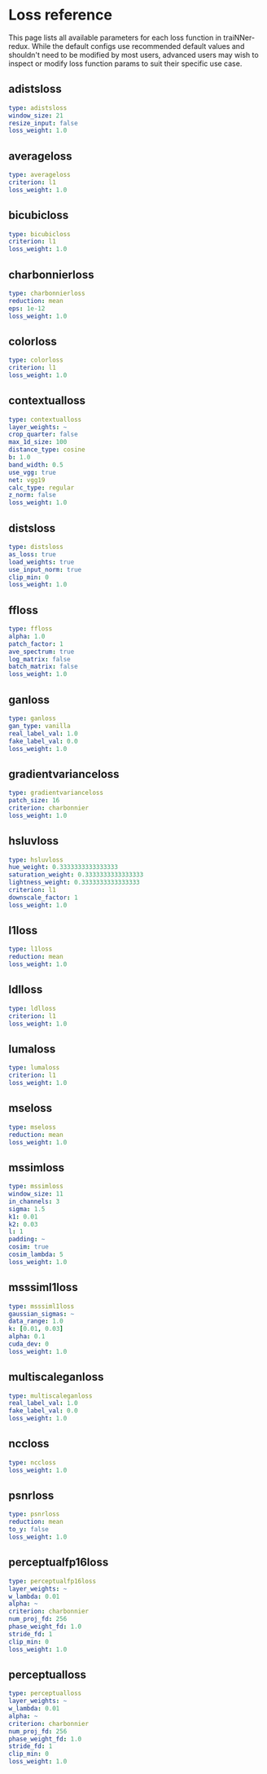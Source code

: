 # Loss reference
This page lists all available parameters for each loss function in traiNNer-redux. While the default configs use recommended default values and shouldn't need to be modified by most users, advanced users may wish to inspect or modify loss function params to suit their specific use case.
## adistsloss


```yaml
type: adistsloss
window_size: 21
resize_input: false
loss_weight: 1.0
```
## averageloss


```yaml
type: averageloss
criterion: l1
loss_weight: 1.0
```
## bicubicloss


```yaml
type: bicubicloss
criterion: l1
loss_weight: 1.0
```
## charbonnierloss


```yaml
type: charbonnierloss
reduction: mean
eps: 1e-12
loss_weight: 1.0
```
## colorloss


```yaml
type: colorloss
criterion: l1
loss_weight: 1.0
```
## contextualloss


```yaml
type: contextualloss
layer_weights: ~
crop_quarter: false
max_1d_size: 100
distance_type: cosine
b: 1.0
band_width: 0.5
use_vgg: true
net: vgg19
calc_type: regular
z_norm: false
loss_weight: 1.0
```
## distsloss


```yaml
type: distsloss
as_loss: true
load_weights: true
use_input_norm: true
clip_min: 0
loss_weight: 1.0
```
## ffloss


```yaml
type: ffloss
alpha: 1.0
patch_factor: 1
ave_spectrum: true
log_matrix: false
batch_matrix: false
loss_weight: 1.0
```
## ganloss


```yaml
type: ganloss
gan_type: vanilla
real_label_val: 1.0
fake_label_val: 0.0
loss_weight: 1.0
```
## gradientvarianceloss


```yaml
type: gradientvarianceloss
patch_size: 16
criterion: charbonnier
loss_weight: 1.0
```
## hsluvloss


```yaml
type: hsluvloss
hue_weight: 0.3333333333333333
saturation_weight: 0.3333333333333333
lightness_weight: 0.3333333333333333
criterion: l1
downscale_factor: 1
loss_weight: 1.0
```
## l1loss


```yaml
type: l1loss
reduction: mean
loss_weight: 1.0
```
## ldlloss


```yaml
type: ldlloss
criterion: l1
loss_weight: 1.0
```
## lumaloss


```yaml
type: lumaloss
criterion: l1
loss_weight: 1.0
```
## mseloss


```yaml
type: mseloss
reduction: mean
loss_weight: 1.0
```
## mssimloss


```yaml
type: mssimloss
window_size: 11
in_channels: 3
sigma: 1.5
k1: 0.01
k2: 0.03
l: 1
padding: ~
cosim: true
cosim_lambda: 5
loss_weight: 1.0
```
## msssiml1loss


```yaml
type: msssiml1loss
gaussian_sigmas: ~
data_range: 1.0
k: [0.01, 0.03]
alpha: 0.1
cuda_dev: 0
loss_weight: 1.0
```
## multiscaleganloss


```yaml
type: multiscaleganloss
real_label_val: 1.0
fake_label_val: 0.0
loss_weight: 1.0
```
## nccloss


```yaml
type: nccloss
loss_weight: 1.0
```
## psnrloss


```yaml
type: psnrloss
reduction: mean
to_y: false
loss_weight: 1.0
```
## perceptualfp16loss


```yaml
type: perceptualfp16loss
layer_weights: ~
w_lambda: 0.01
alpha: ~
criterion: charbonnier
num_proj_fd: 256
phase_weight_fd: 1.0
stride_fd: 1
clip_min: 0
loss_weight: 1.0
```
## perceptualloss


```yaml
type: perceptualloss
layer_weights: ~
w_lambda: 0.01
alpha: ~
criterion: charbonnier
num_proj_fd: 256
phase_weight_fd: 1.0
stride_fd: 1
clip_min: 0
loss_weight: 1.0
```
